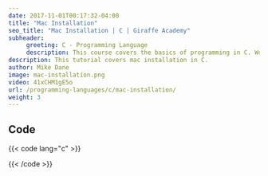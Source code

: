 ```yaml
---
date: 2017-11-01T00:17:32-04:00
title: "Mac Installation"
seo_title: "Mac Installation | C | Giraffe Academy"
subheader:
     greeting: C - Programming Language
     description: This course covers the basics of programming in C. Work your way through the videos and we'll teach you everything you need to know to start your programming journey!
description: This tutorial covers mac installation in C.
author: Mike Dane
image: mac-installation.png
video: 41xCHM1gE5o
url: /programming-languages/c/mac-installation/
weight: 3
---
```


## Code

{{< code lang="c" >}}

{{< /code >}}